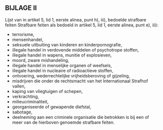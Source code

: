## BIJLAGE II 
Lijst van in artikel 5, lid 1, eerste alinea, punt h), iii), bedoelde strafbare feiten Strafbare feiten als bedoeld in artikel 5, lid 1, eerste alinea, punt e), iii): 
- terrorisme, 
- mensenhandel, 
- seksuele uitbuiting van kinderen en kinderpornografie, 
- illegale handel in verdovende middelen of psychotrope stoffen, 
- illegale handel in wapens, munitie of explosieven, 
- moord, zware mishandeling, 
- illegale handel in menselijke organen of weefsels, 
- illegale handel in nucleaire of radioactieve stoffen, 
- ontvoering, wederrechtelijke vrijheidsberoving of gijzeling, 
- misdrijven die onder de rechtsmacht van het Internationaal Strafhof vallen, 
- kaping van vliegtuigen of schepen, 
- verkrachting, 
- milieucriminaliteit, 
- georganiseerde of gewapende diefstal, 
- sabotage, 
- deelneming aan een criminele organisatie die betrokken is bij een of meer van de hierboven genoemde strafbare feiten.